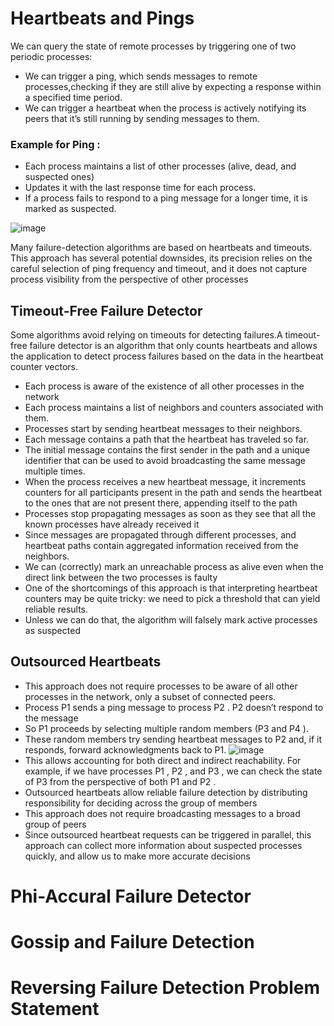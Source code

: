 # Heartbeats and Pings
We can query the state of remote processes by triggering one of two periodic processes:
- We can trigger a ping, which sends messages to remote processes,checking if they are still alive by expecting a response within a specified time period.
- We can trigger a heartbeat when the process is actively notifying its peers that it’s still running by sending messages to them.
### Example for Ping :
- Each process maintains a list of other processes (alive, dead, and suspected ones)
- Updates it with the last response time for each process.
- If a process fails to respond to a ping message for a longer time, it is marked as suspected.

![image](https://github.com/yadavraganu/databases/assets/77580939/253ca6cf-b19c-4bb2-8071-ce12cb1c6c16)

Many failure-detection algorithms are based on heartbeats and timeouts. This approach has several potential downsides, its precision relies on the careful selection of ping frequency and timeout, and it does not capture process visibility from the perspective of other processes
## Timeout-Free Failure Detector
Some algorithms avoid relying on timeouts for detecting failures.A timeout-free failure detector is an algorithm that only counts heartbeats and allows the application to detect process failures based on the data in the heartbeat counter vectors.
- Each process is aware of the existence of all other processes in the network
- Each process maintains a list of neighbors and counters associated with them.
- Processes start by sending heartbeat messages to their neighbors.
- Each message contains a path that the heartbeat has traveled so far.
- The initial message contains the first sender in the path and a unique identifier that can be used to avoid broadcasting the same message multiple times.
- When the process receives a new heartbeat message, it increments counters for all participants present in the path and sends the heartbeat to the ones that are not present there, appending itself to the path
- Processes stop propagating messages as soon as they see that all the known processes have already received it
- Since messages are propagated through different processes, and heartbeat paths contain aggregated information received from the neighbors.
- We can (correctly) mark an unreachable process as alive even when the direct link between the two processes is faulty
- One of the shortcomings of this approach is that interpreting heartbeat counters may be quite tricky: we need to pick a threshold that can yield reliable results.
- Unless we can do that, the algorithm will falsely mark active processes as suspected
## Outsourced Heartbeats
- This approach does not require processes to be aware of all other processes in the network, only a subset of connected peers.
- Process P1 sends a ping message to process P2 . P2 doesn’t respond to the message
- So P1 proceeds by selecting multiple random members (P3 and P4 ).
- These random members try sending heartbeat messages to P2 and, if it responds, forward acknowledgments back to P1.
![image](https://github.com/yadavraganu/databases/assets/77580939/40aa4bd1-c699-4e7b-b49c-a452de64abe6)
- This allows accounting for both direct and indirect reachability. For example, if we have processes P1 , P2 , and P3 , we can check the state of P3 from the perspective of both P1 and P2 .
- Outsourced heartbeats allow reliable failure detection by distributing responsibility for deciding across the group of members
- This approach does not require broadcasting messages to a broad group of peers
- Since outsourced heartbeat requests can be triggered in parallel, this approach can collect more information about suspected processes quickly, and allow us to make more accurate decisions
# Phi-Accural Failure Detector
# Gossip and Failure Detection
# Reversing Failure Detection Problem Statement
